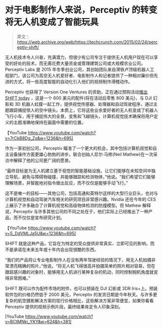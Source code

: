 # 对于电影制作人来说，Perceptiv 的转变将无人机变成了智能玩具

> 原文：<https://web.archive.org/web/https://techcrunch.com/2015/02/24/perceptiv-shift/>

无人机技术令人兴奋，充满潜力，但很少有公司专注于提供无人机用户现在可以享受的好处的技术，而无需花费大量资金或管理建筑公司或大规模农业公司。Perceptiv Labs 是 2015 年冬季创业公司，其创始团队来自滑铁卢顶级机器人工程部门，该公司为高空无人机爱好者、电影制作人和记者提供了一种相对廉价但先进的方式，将一些高度智能的自动化引入他们的视频制作滑稽动作。

Perceptiv 也获得了 Version One Ventures 的资助，正在通过预购活动[推出 SHIFT today](https://web.archive.org/web/20230404012022/http://www.flytheshift.com/) ，这是一个 600 美元的配件(将在活动后零售 800 美元)，与 DJI 幻影和 3D 机器人虹膜一起工作，提供视觉传感器、处理器和自动驾驶程序，通过主题跟踪捕捉惊人的空中镜头。本质上，它将这些业余爱好者的无人机变成了机器人飞行小车，用于捕捉伟大的全景，变焦和飞越镜头，计算机视觉技术确保将用户定义的主题准确地保持在画面中需要的位置。

【YouTube https://www.youtube.com/watch?v=7rCkB8Dg_Zs&w=1236&h=695]

作为一家初创公司，Perceptiv 瞄准了一个更大的机会，其中包括计算机视觉和自主设备操作方面更雄心勃勃的进步。联合创始人尼尔·马修(Neil Mathew)在一次采访中解释了他的公司更广阔的愿景。

“最终目标是为无人机建立基于视觉的智能基础设施，让它们能够在未知空间中独立导航，避免与障碍物碰撞，并能够跟踪和检测物体，”他说。“我们希望它们能够理解场景，并智能地对指令做出反应，而不仅仅是能够手动飞行。”

这不是唯一的目标——其他公司，包括高通和英特尔这样的大型行业巨头，也对与计算机视觉和自动驾驶汽车相关的研究项目非常感兴趣。Nvidia 还在今年的 CES 上展示了许多融合了计算机视觉和高级物体检测的防撞模型。但 Mathew 解释说，Perceptiv 与许多其他公司的不同之处在于，他们实际上已经推出了一种产品，而不仅仅是宣布研究计划。

【YouTube https://www.youtube.com/watch?v=5_DdVMLJa5U&w=1236&h=695]

SHIFT 就是这种产品，它旨在为特定的受众提供非常真实、立即可见的影响，而不是承诺在未来五年或十年内会出现很酷的东西。

“我们的产品将让专业电影制作人在没有两年驾驶经验的情况下，用无人机拍摄非常漂亮精确的照片，”他说。“将无人机飞得很高并拍摄简单的照片相对容易，但在跟踪感兴趣的对象时，能够用无人机进行某种复杂的机动，同时控制相机角度就变得非常困难。”

SHIFT 既可以作为配件市场的附件，也可以预装在 DJI 幻影或 3DR Iris+上。预装软件包的价格仍然低于 2000 美元，Perceptiv 的发货日期是今年秋天。与许多更复杂的航空摄影解决方案的现行价格相比，这些解决方案非常便宜，如果你看看 Perceptiv 提供的视频示例片段，最终结果肯定令人印象深刻。

[YouTube https://www.youtube.com/watch?v=BCtMNki_YKY&w=624&h=381]